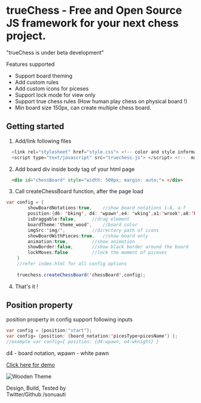 # trueChess - Free and Open Source JS framework for your next chess project.

"trueChess is under beta development"

Features supported
- Support board theming
- Add custom rules
- Add custom icons for piceses 
- Support lock mode for view only
- Support true chess rules (How human play chess on physical board !)
- Min board size 150px, can create multiple chess board.


## Getting started

1.  Add/link following files
```java
  <link rel="stylesheet" href="style.css"> <!-- color and style information -->
  <script type="text/javascript" src="truechess.js"> </script> <!--  main js file -->
```

2.  Add board div inside body tag of your html page

```html
  <div id="chessBoard" style="width: 500px; margin: auto;"> </div>
```

3.  Call createChessBoard function, after the page load

```java
var config = {
		showBoardNotations:true,	//show board notations 1-8, a-f
		position:{d6: 'bking', d4: 'wpawn',e4: 'wking',a1:'wrook',a8:'brook'}, // either "start" or position object
		isDraggable:false,		//drag element			
		boardTheme:'theme_wood',	//board color
		imgSrc:'img/',			//directory path of icons
		showBoardWithPieces:true,	//show board only
		animation:true, 		//show animation 
		showBorder:false,		//show black border around the board
		lockMoves:false			//lock the moment of piceses
	}
	//refer index.html for all config options
		
	truechess.createChessBoard('chessBoard',config);

 ```
 
4.  That's it !

## Position property

position property in config support following inputs

```java
var config = {position:"start"};
var config= {position: {board_notation:'picesType+picesName'} };
//example var config={ position: {d4:wpawn, e4:wknight} }
```
	
d4 - board notation, wpawn  - white pawn



[Click here for demo](https://htmlpreview.github.io/?https://github.com/sonuauti/trueChess/blob/main/demo.html)


![Wooden Theme](https://github.com/sonuauti/trueChess/blob/main/examples/auto_demo.gif)


Design, Build, Tested by   
Twitter/Github /sonuauti
